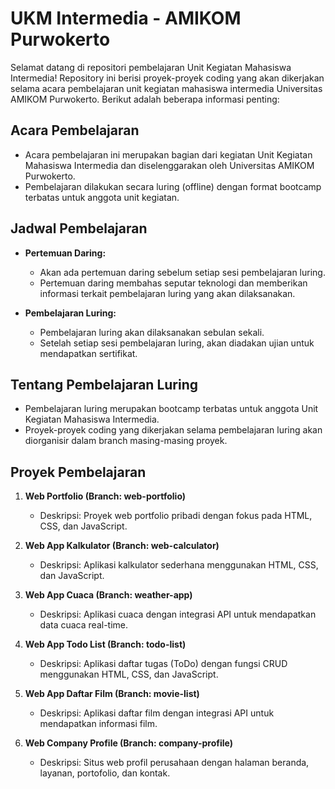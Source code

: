 # UKM Intermedia - AMIKOM Purwokerto

Selamat datang di repositori pembelajaran Unit Kegiatan Mahasiswa Intermedia! Repository ini berisi proyek-proyek coding yang akan dikerjakan selama acara pembelajaran unit kegiatan mahasiswa intermedia Universitas AMIKOM Purwokerto. Berikut adalah beberapa informasi penting:

## Acara Pembelajaran
- Acara pembelajaran ini merupakan bagian dari kegiatan Unit Kegiatan Mahasiswa Intermedia dan diselenggarakan oleh Universitas AMIKOM Purwokerto.
- Pembelajaran dilakukan secara luring (offline) dengan format bootcamp terbatas untuk anggota unit kegiatan.

## Jadwal Pembelajaran
- **Pertemuan Daring:**
  - Akan ada pertemuan daring sebelum setiap sesi pembelajaran luring.
  - Pertemuan daring membahas seputar teknologi dan memberikan informasi terkait pembelajaran luring yang akan dilaksanakan.

- **Pembelajaran Luring:**
  - Pembelajaran luring akan dilaksanakan sebulan sekali.
  - Setelah setiap sesi pembelajaran luring, akan diadakan ujian untuk mendapatkan sertifikat.

## Tentang Pembelajaran Luring
- Pembelajaran luring merupakan bootcamp terbatas untuk anggota Unit Kegiatan Mahasiswa Intermedia.
- Proyek-proyek coding yang dikerjakan selama pembelajaran luring akan diorganisir dalam branch masing-masing proyek.

## Proyek Pembelajaran
1. **Web Portfolio (Branch: web-portfolio)**
   - Deskripsi: Proyek web portfolio pribadi dengan fokus pada HTML, CSS, dan JavaScript.

2. **Web App Kalkulator (Branch: web-calculator)**
   - Deskripsi: Aplikasi kalkulator sederhana menggunakan HTML, CSS, dan JavaScript.

3. **Web App Cuaca (Branch: weather-app)**
   - Deskripsi: Aplikasi cuaca dengan integrasi API untuk mendapatkan data cuaca real-time.

4. **Web App Todo List (Branch: todo-list)**
   - Deskripsi: Aplikasi daftar tugas (ToDo) dengan fungsi CRUD menggunakan HTML, CSS, dan JavaScript.

5. **Web App Daftar Film (Branch: movie-list)**
   - Deskripsi: Aplikasi daftar film dengan integrasi API untuk mendapatkan informasi film.

6. **Web Company Profile (Branch: company-profile)**
   - Deskripsi: Situs web profil perusahaan dengan halaman beranda, layanan, portofolio, dan kontak.
